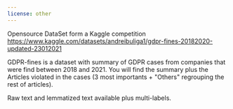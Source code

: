 ```yaml
---
license: other
---
```


Opensource DataSet form a Kaggle competition https://www.kaggle.com/datasets/andreibuliga1/gdpr-fines-20182020-updated-23012021

GDPR-fines is a dataset with summary of GDPR cases from companies that were find between 2018 and 2021. You will find the summary plus the Articles violated in the cases (3 most importants + "Others" regrouping the rest of articles).

Raw text and lemmatized text available plus multi-labels.